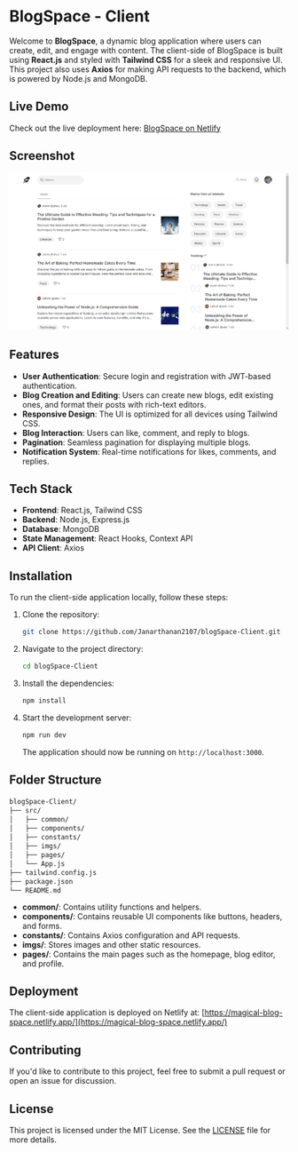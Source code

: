 # BlogSpace - Client

Welcome to **BlogSpace**, a dynamic blog application where users can create, edit, and engage with content. The client-side of BlogSpace is built using **React.js** and styled with **Tailwind CSS** for a sleek and responsive UI. This project also uses **Axios** for making API requests to the backend, which is powered by Node.js and MongoDB.

## Live Demo

Check out the live deployment here: [BlogSpace on Netlify](https://magical-blog-space.netlify.app/)

## Screenshot

![BlogSpace Screenshot](./src/imgs/blogSpace-Demo.png)

## Features

- **User Authentication**: Secure login and registration with JWT-based authentication.
- **Blog Creation and Editing**: Users can create new blogs, edit existing ones, and format their posts with rich-text editors.
- **Responsive Design**: The UI is optimized for all devices using Tailwind CSS.
- **Blog Interaction**: Users can like, comment, and reply to blogs.
- **Pagination**: Seamless pagination for displaying multiple blogs.
- **Notification System**: Real-time notifications for likes, comments, and replies.
  
## Tech Stack

- **Frontend**: React.js, Tailwind CSS
- **Backend**: Node.js, Express.js
- **Database**: MongoDB
- **State Management**: React Hooks, Context API
- **API Client**: Axios

## Installation

To run the client-side application locally, follow these steps:

1. Clone the repository:
   ```bash
   git clone https://github.com/Janarthanan2107/blogSpace-Client.git
   ```
2. Navigate to the project directory:
   ```bash
   cd blogSpace-Client
   ```
3. Install the dependencies:
   ```bash
   npm install
   ```
4. Start the development server:
   ```bash
   npm run dev
   ```
   The application should now be running on `http://localhost:3000`.

## Folder Structure

```plaintext
blogSpace-Client/
├── src/
│   ├── common/
│   ├── components/
│   ├── constants/
│   ├── imgs/
│   ├── pages/
│   └── App.js
├── tailwind.config.js
├── package.json
└── README.md
```

- **common/**: Contains utility functions and helpers.
- **components/**: Contains reusable UI components like buttons, headers, and forms.
- **constants/**: Contains Axios configuration and API requests.
- **imgs/**: Stores images and other static resources.
- **pages/**: Contains the main pages such as the homepage, blog editor, and profile.

## Deployment

The client-side application is deployed on Netlify at: [https://magical-blog-space.netlify.app/](https://magical-blog-space.netlify.app/)

## Contributing

If you'd like to contribute to this project, feel free to submit a pull request or open an issue for discussion.

## License

This project is licensed under the MIT License. See the [LICENSE](LICENSE) file for more details.

